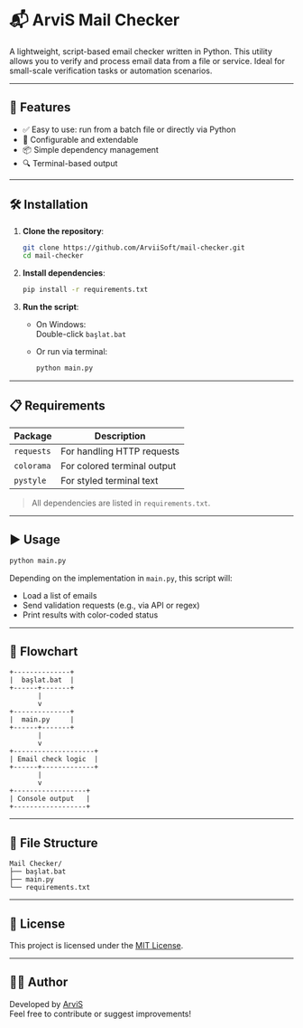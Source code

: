 # 📬 ArviS Mail Checker

A lightweight, script-based email checker written in Python. This utility allows you to verify and process email data from a file or service. Ideal for small-scale verification tasks or automation scenarios.

---

## 🧩 Features

- ✅ Easy to use: run from a batch file or directly via Python
- 📄 Configurable and extendable
- 📦 Simple dependency management
- 🔍 Terminal-based output

---

## 🛠️ Installation

1. **Clone the repository**:

   ```bash
   git clone https://github.com/ArviiSoft/mail-checker.git
   cd mail-checker
   ```

2. **Install dependencies**:

   ```bash
   pip install -r requirements.txt
   ```

3. **Run the script**:

   - On Windows:  
     Double-click `başlat.bat`

   - Or run via terminal:  
     ```bash
     python main.py
     ```

---

## 📋 Requirements

| Package     | Description                  |
|-------------|------------------------------|
| `requests`  | For handling HTTP requests   |
| `colorama`  | For colored terminal output  |
| `pystyle`   | For styled terminal text     |

> All dependencies are listed in `requirements.txt`.

---

## ▶️ Usage

```bash
python main.py
```

Depending on the implementation in `main.py`, this script will:
- Load a list of emails
- Send validation requests (e.g., via API or regex)
- Print results with color-coded status

---

## 🔄 Flowchart

```text
+--------------+
|  başlat.bat  |
+------+-------+
       |
       v
+--------------+
|  main.py     |
+------+-------+
       |
       v
+--------------------+
| Email check logic  |
+------+-------------+
       |
       v
+------------------+
| Console output   |
+------------------+
```

---

## 📂 File Structure

```
Mail Checker/
├── başlat.bat
├── main.py
└── requirements.txt
```

---

## 📃 License

This project is licensed under the [MIT License](LICENSE).

---

## 🙋‍♂️ Author

Developed by [ArviS](https://github.com/ArviiSoft)  
Feel free to contribute or suggest improvements!
